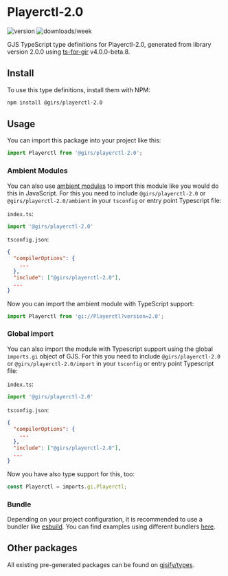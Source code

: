 
# Playerctl-2.0

![version](https://img.shields.io/npm/v/@girs/playerctl-2.0)
![downloads/week](https://img.shields.io/npm/dw/@girs/playerctl-2.0)


GJS TypeScript type definitions for Playerctl-2.0, generated from library version 2.0.0 using [ts-for-gir](https://github.com/gjsify/ts-for-gir) v4.0.0-beta.8.


## Install

To use this type definitions, install them with NPM:
```bash
npm install @girs/playerctl-2.0
```

## Usage

You can import this package into your project like this:
```ts
import Playerctl from '@girs/playerctl-2.0';
```

### Ambient Modules

You can also use [ambient modules](https://github.com/gjsify/ts-for-gir/tree/main/packages/cli#ambient-modules) to import this module like you would do this in JavaScript.
For this you need to include `@girs/playerctl-2.0` or `@girs/playerctl-2.0/ambient` in your `tsconfig` or entry point Typescript file:

`index.ts`:
```ts
import '@girs/playerctl-2.0'
```

`tsconfig.json`:
```json
{
  "compilerOptions": {
    ...
  },
  "include": ["@girs/playerctl-2.0"],
  ...
}
```

Now you can import the ambient module with TypeScript support: 

```ts
import Playerctl from 'gi://Playerctl?version=2.0';
```

### Global import

You can also import the module with Typescript support using the global `imports.gi` object of GJS.
For this you need to include `@girs/playerctl-2.0` or `@girs/playerctl-2.0/import` in your `tsconfig` or entry point Typescript file:

`index.ts`:
```ts
import '@girs/playerctl-2.0'
```

`tsconfig.json`:
```json
{
  "compilerOptions": {
    ...
  },
  "include": ["@girs/playerctl-2.0"],
  ...
}
```

Now you have also type support for this, too:

```ts
const Playerctl = imports.gi.Playerctl;
```

### Bundle

Depending on your project configuration, it is recommended to use a bundler like [esbuild](https://esbuild.github.io/). You can find examples using different bundlers [here](https://github.com/gjsify/ts-for-gir/tree/main/examples).

## Other packages

All existing pre-generated packages can be found on [gjsify/types](https://github.com/gjsify/types).

